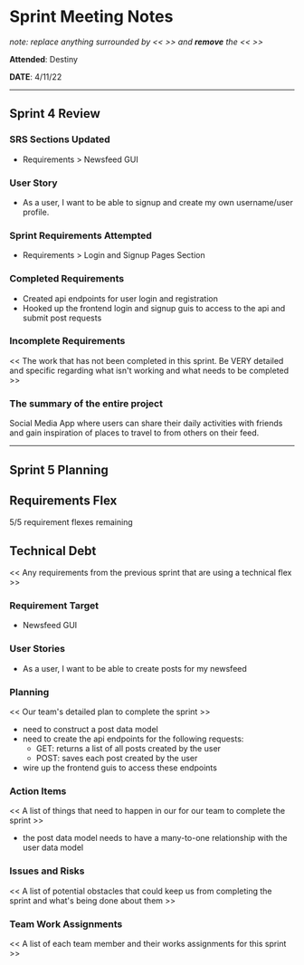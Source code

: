 # Sprint Meeting Notes

*note: replace anything surrounded by << >> and **remove** the << >>*

**Attended**: Destiny

**DATE**: 4/11/22

***

## Sprint 4 Review

### SRS Sections Updated

- Requirements > Newsfeed GUI

### User Story

- As a user, I want to be able to signup and create my own username/user profile.

### Sprint Requirements Attempted

- Requirements > Login and Signup Pages Section

### Completed Requirements

- Created api endpoints for user login and registration
- Hooked up the frontend login and signup guis to access to the api and submit post requests 

### Incomplete Requirements

<< The work that has not been completed in this sprint. Be VERY detailed and specific regarding what isn't working and what needs to be completed >>

### The summary of the entire project

Social Media App where users can share their daily activities with friends and gain inspiration of places to travel to from others on their feed.

***

## Sprint 5 Planning

## Requirements Flex

5/5 requirement flexes remaining

## Technical Debt

<< Any requirements from the previous sprint that are using a technical flex >>

### Requirement Target

- Newsfeed GUI

### User Stories

- As a user, I want to be able to create posts for my newsfeed

### Planning

<< Our team's detailed plan to complete the sprint >>

- need to construct a post data model
- need to create the api endpoints for the following requests:
  - GET: returns a list of all posts created by the user
  - POST: saves each post created by the user
- wire up the frontend guis to access these endpoints

### Action Items

<< A list of things that need to happen in our for our team to complete the sprint >>

- the post data model needs to have a many-to-one relationship with the user data model

### Issues and Risks

<< A list of potential obstacles that could keep us from completing the sprint and what's being done about them >>

### Team Work Assignments

<< A list of each team member and their works assignments for this sprint >>
